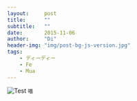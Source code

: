 ```yaml
---
layout:     post
title:      ""
subtitle:   ""
date:       2015-11-06
author:     "Di"
header-img: "img/post-bg-js-version.jpg"
tags:
    - ディーディー
    - Fe
    - Mua
---
```


![Test](/img/in-post/home-bg-art.jpg)
<small class="img-hint">喵</small>
